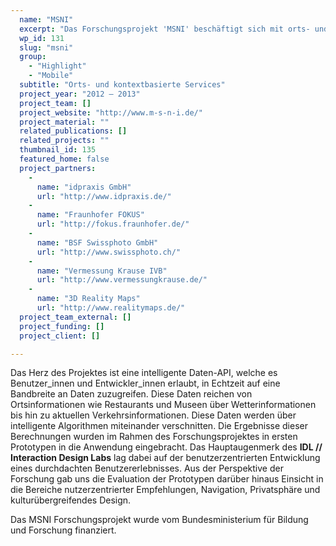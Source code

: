 ```yaml
---
  name: "MSNI"
  excerpt: "Das Forschungsprojekt 'MSNI' beschäftigt sich mit orts- und kontextbasierten Services im Bereich regionaler Informationsdienste."
  wp_id: 131
  slug: "msni"
  group: 
    - "Highlight"
    - "Mobile"
  subtitle: "Orts- und kontextbasierte Services"
  project_year: "2012 – 2013"
  project_team: []
  project_website: "http://www.m-s-n-i.de/"
  project_material: ""
  related_publications: []
  related_projects: ""
  thumbnail_id: 135
  featured_home: false
  project_partners: 
    - 
      name: "idpraxis GmbH"
      url: "http://www.idpraxis.de/"
    - 
      name: "Fraunhofer FOKUS"
      url: "http://fokus.fraunhofer.de/"
    - 
      name: "BSF Swissphoto GmbH"
      url: "http://www.swissphoto.ch/"
    - 
      name: "Vermessung Krause IVB"
      url: "http://www.vermessungkrause.de/"
    - 
      name: "3D Reality Maps"
      url: "http://www.realitymaps.de/"
  project_team_external: []
  project_funding: []
  project_client: []

---
```

Das Herz des Projektes ist eine intelligente Daten-API, welche es Benutzer_innen und Entwickler_innen erlaubt, in Echtzeit auf eine Bandbreite an Daten zuzugreifen. Diese Daten reichen von Ortsinformationen wie Restaurants und Museen über Wetterinformationen bis hin zu aktuellen Verkehrsinformationen. Diese Daten werden über intelligente Algorithmen miteinander verschnitten. Die Ergebnisse dieser Berechnungen wurden im Rahmen des Forschungsprojektes in ersten Prototypen in die Anwendung eingebracht. Das Hauptaugenmerk des <strong>IDL // Interaction Design Labs</strong> lag dabei auf der benutzerzentrierten Entwicklung eines durchdachten Benutzererlebnisses. Aus der Perspektive der Forschung gab uns die Evaluation der Prototypen darüber hinaus Einsicht in die Bereiche nutzerzentrierter Empfehlungen, Navigation, Privatsphäre und kulturübergreifendes Design.

Das MSNI Forschungsprojekt wurde vom Bundesministerium für Bildung und Forschung finanziert.

